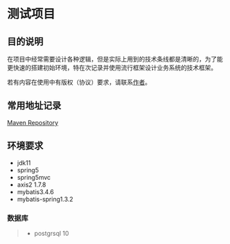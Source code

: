 # 测试项目

## 目的说明
在项目中经常需要设计各种逻辑，但是实际上用到的技术条线都是清晰的，为了能更快速的搭建初始环境，特在次记录并使用流行框架设计业务系统的技术框架。

若有内容在使用中有版权（协议）要求，请联系[作者](mailto:zhouf1982@gmail.com)。

## 常用地址记录

[Maven Repository](https://mvnrepository.com)

## 环境要求

- jdk11
- spring5
- spring5mvc
- axis2 1.7.8
- mybatis3.4.6
- mybatis-spring1.3.2

### 数据库

> - postgrsql 10

